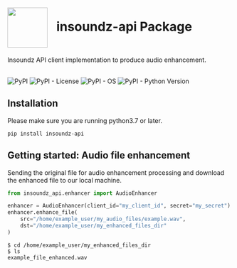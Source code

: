 <h1><img align="center" height="90" src="https://drive.google.com/uc?export=view&id=1b1DHDNsl_XGjtU_AK1QR9q_lSo3iLQ4x"> &nbsp; insoundz-api Package</h1>
Insoundz API client implementation to produce audio enhancement.
<br />
<br />

![PyPI](https://img.shields.io/pypi/v/insoundz-api)
![PyPI - License](https://img.shields.io/pypi/l/insoundz-api)
![PyPI - OS](https://img.shields.io/badge/Operating%20System-OS%20Independent-green)
![PyPI - Python Version](https://img.shields.io/pypi/pyversions/insoundz-api)

## Installation
Please make sure you are running python3.7 or later.
```console
pip install insoundz-api
```

## Getting started: Audio file enhancement
Sending the original file for audio enhancement processing and download the enhanced file to our local machine.

```python
from insoundz_api.enhancer import AudioEnhancer

enhancer = AudioEnhancer(client_id="my_client_id", secret="my_secret")
enhancer.enhance_file(
    src="/home/example_user/my_audio_files/example.wav", 
    dst="/home/example_user/my_enhanced_files_dir"
)
```

```console
$ cd /home/example_user/my_enhanced_files_dir
$ ls
example_file_enhanced.wav
```

